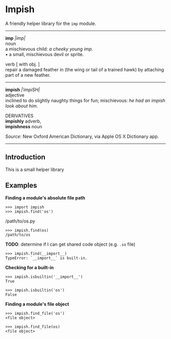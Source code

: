 # Impish

A friendly helper library for the `imp` module.

----

**imp** *|imp|*  
noun  
a mischievous child: *a cheeky young imp.*  
• a small, mischievous devil or sprite.  

verb [ with obj. ]  
repair a damaged feather in (the wing or tail   of a trained hawk) by attaching part of a new feather.

-----

**impish** *|ˈimpiSH|*   
adjective  
inclined to do slightly naughty things for fun; mischievous: *he had an impish look about him*.

DERIVATIVES  
**impishly** adverb,  
**impishness** noun  

*Source*: New Oxford American Dictionary, via Apple OS X Dictionary app.

----

## Introduction

This is a small helper library

## Examples

**Finding a module's absolute file path**

    >>> import impish
    >>> impish.find('os')
  /path/to/os.py

    >>> impish.find(os)
    /path/to/os
    
**TODO**: determine if I can get shared code object (e.g. `.so` file)
    
    >>> impish.find(__import__)
    TypeError: `__import__` is built-in.

**Checking for a built-in**

	>>> impish.isbuiltin('__import__')
	True
	
	>>> impish.isbuiltin('os')
	False

**Finding a module's file object**

	>>> impish.find_file('os')
	<file object>
	
	>>> impish.find_file(os)
	<file object>

